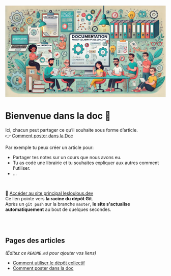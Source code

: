 ![Image d’exemple](src/image.webp)

# Bienvenue dans la doc 👋

Ici, chacun peut partager ce qu’il souhaite sous forme d’article.  
👉 [Comment poster dans la Doc](/2)

Par exemple tu peux créer un article pour:
- Partager tes notes sur un cours que nous avons eu.
- Tu as codé une librairie et tu souhaites expliquer aux autres comment l'utiliser.
- ...

<br>

🔗 [Accéder au site principal lesloulous.dev](https://lesloulous.dev)  
Ce lien pointe vers **la racine du dépôt Git**.  
Après un `git push` sur la branche `master`, **le site s'actualise automatiquement** au bout de quelques secondes.

<br><br>

## Pages des articles
*(Éditez ce `README.md` pour ajouter vos liens)*

- [Comment utiliser le dépôt collectif](/doc/1)
- [Comment poster dans la doc](/doc/2)  
